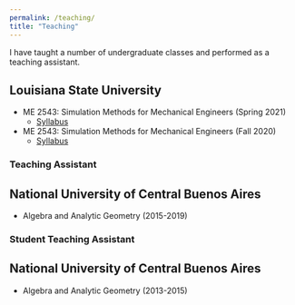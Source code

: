 ```yaml
---
permalink: /teaching/
title: "Teaching"
---
```



I have taught a number of undergraduate classes and performed as a teaching assistant. 


## Louisiana State University
- ME 2543: Simulation Methods for Mechanical Engineers (Spring 2021)
    - [Syllabus](/files/teaching/Syllabus_ME2543_spring_2021.pdf)
- ME 2543: Simulation Methods for Mechanical Engineers (Fall 2020)
    - [Syllabus](/files/teaching/Syllabus_ME2543_fall_2020.pdf)


### Teaching Assistant 


##  National University of Central Buenos Aires 
- Algebra and Analytic Geometry (2015-2019)

### Student Teaching Assistant 

## National University of Central Buenos Aires 
- Algebra and Analytic Geometry (2013-2015)
